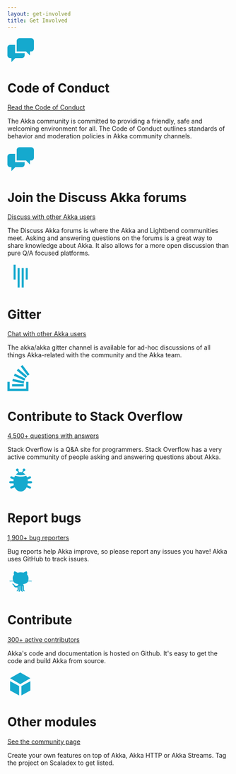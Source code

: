 ```yaml
---
layout: get-involved
title: Get Involved
---
```


<div class="communityContent">
	<div class="box">
		<?xml version="1.0" encoding="UTF-8"?>
		<svg width="60px" height="60px" xmlns="http://www.w3.org/2000/svg" viewBox="0 0 56 50.4">
		    <title>Code of Conduct</title>
		    <path d="M18.2,36.2V18.8H7.6A5.59,5.59,0,0,0,2,24.4V41.2a5.59,5.59,0,0,0,5.6,5.6h2.8v8.4l8.4-8.4h14a5.59,5.59,0,0,0,5.6-5.6V36.1c-.2,0-.4.1-.6.1ZM52.4,4.8H27.2a5.59,5.59,0,0,0-5.6,5.6V32.8H41.2l8.4,8.4V32.8h2.8A5.59,5.59,0,0,0,58,27.2V10.4A5.59,5.59,0,0,0,52.4,4.8Z" transform="translate(-2 -4.8)" fill="#15a9ce"/>
		</svg>
		<h1>Code of Conduct</h1>
		<a href="https://www.lightbend.com/conduct">Read the Code of Conduct</a>
		<p>The Akka community is committed to providing a friendly, safe and welcoming environment for all. The Code of Conduct outlines standards of behavior and moderation policies in Akka community channels.</p>
	</div>
	<div class="box">
		<?xml version="1.0" encoding="UTF-8"?>
		<svg width="60px" height="60px" xmlns="http://www.w3.org/2000/svg" viewBox="0 0 56 50.4">
		    <title>discuss</title>
		    <path d="M18.2,36.2V18.8H7.6A5.59,5.59,0,0,0,2,24.4V41.2a5.59,5.59,0,0,0,5.6,5.6h2.8v8.4l8.4-8.4h14a5.59,5.59,0,0,0,5.6-5.6V36.1c-.2,0-.4.1-.6.1ZM52.4,4.8H27.2a5.59,5.59,0,0,0-5.6,5.6V32.8H41.2l8.4,8.4V32.8h2.8A5.59,5.59,0,0,0,58,27.2V10.4A5.59,5.59,0,0,0,52.4,4.8Z" transform="translate(-2 -4.8)" fill="#15a9ce"/>
		</svg>
		<h1>Join the Discuss Akka forums</h1>
		<a href="https://discuss.akka.io">Discuss with other Akka users</a>
		<p>The Discuss Akka forums is where the Akka and Lightbend communities meet. Asking and answering questions on the forums is a great way to share knowledge about Akka. It also allows for a more open discussion than pure Q/A focused platforms.</p>
	</div>
    <div class="box">
        <?xml version="1.0" encoding="UTF-8"?>
        <svg width="60px" height="60px" viewBox="0 0 30 30" version="1.1" xmlns="http://www.w3.org/2000/svg" xmlns:xlink="http://www.w3.org/1999/xlink">
            <!-- Generator: Sketch 42 (36781) - http://www.bohemiancoding.com/sketch -->
            <title>Gitter</title>
            <desc></desc>
            <defs></defs>
            <g id="Page-1" stroke="none" stroke-width="1" fill="none" fill-rule="evenodd">
                <g id="Gitter" fill="#15A9CE" fill-rule="nonzero">
                    <path d="M7,2 L9.27586207,2 L9.27586207,18.8275862 L7,18.8275862 L7,2 Z M20.7241379,5.86206897 L23,5.86206897 L23,18.8275862 L20.7241379,18.8275862 L20.7241379,5.86206897 Z M11.5517241,5.86206897 L13.8275862,5.86206897 L13.8275862,28 L11.5517241,28 L11.5517241,5.86206897 Z M16.1724138,5.86206897 L18.4482759,5.86206897 L18.4482759,28 L16.1724138,28 L16.1724138,5.86206897 Z"></path>
                </g>
            </g>
        </svg>
        <h1>Gitter</h1>
        <a href="https://gitter.im/akka/akka">Chat with other Akka users</a>
        <p>The akka/akka gitter channel is available for ad-hoc discussions of all things Akka-related with the community and the Akka team.</p>
    </div>
</div>
<div class="communityContent">
	<div class="box">
		<?xml version="1.0" encoding="UTF-8"?>
		<svg width="50px" height="60px" viewBox="0 0 22 26" version="1.1" xmlns="http://www.w3.org/2000/svg" xmlns:xlink="http://www.w3.org/1999/xlink">
		    <!-- Generator: Sketch 42 (36781) - http://www.bohemiancoding.com/sketch -->
		    <title>Stack</title>
		    <desc></desc>
		    <defs></defs>
		    <g id="Page-1" stroke="none" stroke-width="1" fill="none" fill-rule="evenodd">
		        <g id="Stack" transform="translate(-4.000000, -2.000000)" fill="#15A9CE">
		            <path d="M4,18.7636817 L6.28054535,18.7636817 L6.28054535,25.7230096 L22.6408196,25.7230096 L22.6408196,18.7746837 L24.9304239,18.7636817 L24.9304239,28 L4,28 L4,18.7636817 Z M8.61930858,21.052755 L20.2578379,21.0635678 L20.2578379,23.3232893 L8.63581655,23.3232893 L8.61930858,21.052755 Z M9.35764412,15.8118356 L20.7395955,18.2421985 L20.269773,20.4525396 L8.90172074,18.0361855 L9.35764412,15.8118356 Z M11.3738844,10.5708354 L21.9174045,15.4992901 L20.962405,17.5472933 L10.4292765,12.6356148 L11.3738844,10.5708354 Z M14.7978925,5.66131726 L23.7065728,13.1507028 L22.2540519,14.8817498 L13.351067,7.41125852 L14.7978925,5.66131726 Z M19.0025535,1.99049591 L25.9981598,11.291946 L24.193466,12.6518803 L17.1991589,3.37012138 L19.0025535,1.99049591 Z"></path>
		        </g>
		    </g>
		</svg>
		<h1>Contribute to Stack Overflow</h1>
		<a href="//stackoverflow.com/questions/tagged/akka">4,500+ questions with answers</a>
		<p>Stack Overflow is a Q&A site for programmers. Stack Overflow has a very active community of people asking and answering questions about Akka.</p>
	</div>
    <div class="box">
		<?xml version="1.0" encoding="UTF-8"?>
		<svg width="60px" height="60px" viewBox="0 0 30 30" version="1.1" xmlns="http://www.w3.org/2000/svg" xmlns:xlink="http://www.w3.org/1999/xlink">
		    <!-- Generator: Sketch 42 (36781) - http://www.bohemiancoding.com/sketch -->
		    <title>Bugs</title>
		    <desc></desc>
		    <defs></defs>
		    <g id="Page-1" stroke="none" stroke-width="1" fill="none" fill-rule="evenodd">
		        <g id="Bugs" fill="#15A9CE">
		            <path d="M13.503916,6.20096894 C13.9818812,6.0825087 14.4744669,6.02061856 14.9777397,6.02061856 C15.4675385,6.02061856 15.9472147,6.07923911 16.4131427,6.19157614 L17.5645373,4.4185838 C17.3797423,4.16675333 17.2705479,3.85562251 17.2705479,3.51890034 C17.2705479,2.68003485 17.9482539,2 18.7842466,2 C19.6202392,2 20.2979452,2.68003485 20.2979452,3.51890034 C20.2979452,4.35776584 19.6202392,5.03780069 18.7842466,5.03780069 C18.722814,5.03780069 18.6622361,5.03412851 18.6027191,5.02699097 L17.5827424,6.59761738 C18.647252,7.08466232 19.6128501,7.86196719 20.4280495,8.85989179 C20.2189889,8.91787488 20.0020202,8.97492964 19.7780526,9.03036468 C18.232322,9.41295421 16.6728434,9.64212091 15.2072108,9.64212091 C15.0361843,9.64212091 14.8622418,9.6389399 14.6855383,9.63265426 C13.3507142,9.58517237 11.9099213,9.36525175 10.4566744,9.02789839 C10.1497886,8.95665863 9.8536204,8.8827404 9.57045946,8.80759082 C10.3677174,7.8454261 11.3061356,7.09273337 12.3384726,6.61341043 L11.3132467,5.03470091 C11.2810127,5.03675698 11.2485045,5.03780069 11.2157534,5.03780069 C10.3797608,5.03780069 9.70205479,4.35776584 9.70205479,3.51890034 C9.70205479,2.68003485 10.3797608,2 11.2157534,2 C12.0517461,2 12.7294521,2.68003485 12.7294521,3.51890034 C12.7294521,3.88406823 12.6010294,4.21913832 12.3870308,4.48111652 L13.503916,6.20096894 Z M6.94908621,18.7079038 C7.03644788,19.4699504 7.18169383,20.2061158 7.37855474,20.9079202 L3.97285809,22.283911 C3.35334144,22.5342119 3.0428727,23.2528739 3.29704109,23.8819628 C3.55298148,24.5154375 4.26587142,24.8155339 4.89328323,24.5620431 L8.26331759,23.2004608 C9.72631541,26.0980459 12.1878132,28 14.9777397,28 C17.7605494,28 20.2166039,26.1077368 21.6809466,23.2226156 L25.1067168,24.6067166 C25.7341286,24.8602075 26.4470185,24.560111 26.7029589,23.9266363 C26.9571273,23.2975475 26.6466586,22.5788855 26.0271419,22.3285845 L22.5701797,20.9318811 C22.7704703,20.2228778 22.9180368,19.4786278 23.0063932,18.7079038 L26.7747526,18.7079038 C27.4429229,18.7079038 28,18.1578756 28,17.4793814 C28,16.796157 27.4514381,16.2508591 26.7747526,16.2508591 L23.0836421,16.2508591 C23.0508879,15.6017815 22.9764653,14.9681833 22.8639645,14.3549204 L26.0271419,13.0769138 C26.6466586,12.8266128 26.9571273,12.1079508 26.7029589,11.478862 C26.4470185,10.8453873 25.7341286,10.5452908 25.1067168,10.7987816 L22.2007921,11.9728514 C21.9509917,11.3188969 21.6540723,10.7032149 21.3161085,10.1340217 C20.9460142,10.245261 20.5481689,10.3548953 20.1273579,10.4590518 C18.4760273,10.8677788 16.8045619,11.1134021 15.2072108,11.1134021 C15.018706,11.1134021 14.8275533,11.1099063 14.6338732,11.1030168 C13.1945752,11.0518186 11.6652283,10.8183812 10.1279376,10.4615181 C9.60953014,10.3411762 9.12014052,10.21353 8.66887007,10.0846312 C8.31465464,10.6742195 8.00470816,11.3144229 7.74587885,11.9959786 L4.89328323,10.8434552 C4.26587142,10.5899644 3.55298148,10.8900608 3.29704109,11.5235355 C3.0428727,12.1526243 3.35334144,12.8712864 3.97285809,13.1215873 L7.08697854,14.3797737 C6.97701189,14.9852967 6.90414925,15.6105459 6.87183734,16.2508591 L3.22524737,16.2508591 C2.55707713,16.2508591 2,16.8008873 2,17.4793814 C2,18.1626059 2.54856193,18.7079038 3.22524737,18.7079038 L6.94908621,18.7079038 Z"></path>
		        </g>
		    </g>
		</svg>
		<h1>Report bugs</h1>
		<a href="//github.com/akka/akka/issues">1,900+ bug reporters</a>
		<p>Bug reports help Akka improve, so please report any issues you have! Akka uses GitHub to track issues.</p>
	</div>
	<div class="box">
		<?xml version="1.0" encoding="UTF-8"?>
		<svg width="60px" height="60px" viewBox="0 0 30 30" version="1.1" xmlns="http://www.w3.org/2000/svg" xmlns:xlink="http://www.w3.org/1999/xlink">
		    <!-- Generator: Sketch 42 (36781) - http://www.bohemiancoding.com/sketch -->
		    <title>Octocat</title>
		    <desc></desc>
		    <defs></defs>
		    <g id="Page-1" stroke="none" stroke-width="1" fill="none" fill-rule="evenodd">
		        <g id="Octocat" fill="#15A9CE" fill-rule="nonzero">
		            <path d="M6.70055703,14.1281959 L6.54849128,13.7846153 C6.34782305,13.7763505 3.75175648,13.6728124 2.27360767,13.78513 C2.13102677,13.8201826 1.77230019,13.5537723 2.21127813,13.4434801 C3.30325666,13.3293634 6.0364189,13.4275231 6.41326037,13.4418066 C6.13128555,12.5785288 6.0145738,11.5962523 6.0145738,10.5086326 C6.0145738,8.9761219 6.56995185,7.72612507 7.47948925,6.74696239 C7.33397948,6.39198953 6.85552209,4.96266447 7.62950257,3.03219069 C7.62950257,3.03219069 8.81510771,2.65776664 11.5005759,4.48532435 C12.6274547,4.17711519 13.8354875,4.0251444 15.0310455,4.0251444 C16.1176626,4.0251444 17.2024332,4.15079095 18.2222626,4.40486923 C20.8249104,2.66737993 21.9754329,3.03183131 21.9754329,3.03183131 C22.6276373,4.65867797 22.3900299,5.92951855 22.2123197,6.50177865 C23.2293569,7.51431831 23.8558461,8.84494995 23.855801,10.5081384 C23.855801,11.596097 23.7892976,12.5787408 23.5734926,13.4423111 C23.8936749,13.4300586 26.6828318,13.3279096 27.7887219,13.4434801 C28.2276998,13.5537723 27.8689732,13.8201826 27.7263923,13.78513 C26.2802983,13.6752481 23.7642464,13.7719615 23.4679073,13.7839464 L23.3458339,14.129259 C23.9325376,14.0909797 27.3033187,13.9066806 27.5473843,14.7068983 C27.6644456,15.0222358 27.374543,14.9120802 27.2756037,14.8061921 C26.4965048,14.1683297 23.6059677,14.3959567 23.2345153,14.428146 C22.4731688,16.0917504 20.8443293,17.1626287 17.4922368,17.4942128 C18.0741408,17.8879982 18.669015,18.6345104 18.669015,20.0437553 L18.669015,23.6574078 C18.669015,23.6574078 18.7436388,24.551713 19.5654921,24.8497249 C19.5654921,24.8497249 20.0506597,25.1850669 19.5280225,25.3709987 C19.5280225,25.3709987 17.2495854,25.5576042 17.2495854,23.694693 L17.2495854,20.9378359 C17.2495854,20.9378359 17.3396114,19.9216576 16.801527,19.5033898 L16.801527,23.992615 C16.801527,23.992615 16.8387263,25.0730317 17.3990132,25.482944 C17.3990132,25.482944 17.7724028,26.1533136 16.9509548,25.9674267 C16.9509548,25.9674267 15.3822325,25.7437606 15.3075636,23.9183142 L15.2717153,19.3356514 L14.8946329,19.3356514 L14.8590999,23.9183142 C14.7843409,25.7437606 13.2156186,25.9674267 13.2156186,25.9674267 C12.3938104,26.1533136 12.7676503,25.482944 12.7676503,25.482944 C13.3278922,25.0732563 13.3651365,23.992615 13.3651365,23.992615 L13.3651365,19.4642628 C12.8265567,19.8444368 12.916943,20.9377461 12.916943,20.9377461 L12.916943,23.694693 C12.916943,25.5574695 10.638641,25.3710885 10.638641,25.3710885 C10.1154634,25.1852466 10.6010364,24.8495902 10.6010364,24.8495902 C11.4229797,24.5516232 11.4975135,23.6573629 11.4975135,23.6573629 L11.4975135,21.1291583 C7.96880019,21.9145728 7.23760346,19.4666886 7.23760346,19.4666886 C6.67700129,18.0317483 5.86456048,17.6498672 5.86456048,17.6498672 C4.73430399,16.8765367 5.94846165,16.8951793 5.94846165,16.8951793 C7.20004384,16.9884371 7.85400465,18.1811585 7.85400465,18.1811585 C9.02231615,20.1854839 10.9692468,19.4691593 11.584432,19.1756845 C11.7710142,18.3052777 12.2314123,17.790877 12.6827583,17.4885976 C9.53872194,17.1505688 7.75569221,16.0824005 6.83964192,14.4291354 C6.52067447,14.4010668 3.57488598,14.1613165 2.78722098,14.8061921 C2.68828166,14.9120802 2.39837912,15.0222358 2.5154404,14.7068983 C2.75731956,13.9138493 6.07014452,14.0877567 6.70055703,14.1281959 Z"></path>
		        </g>
		    </g>
		</svg>
		<h1>Contribute</h1>
		<a href="https://github.com/akka/akka/blob/master/CONTRIBUTING.md">300+ active contributors</a>
		<p>
		  Akka's code and documentation is hosted on Github. It's easy to get the code and build Akka from source.
		</p>
	</div>
</div>
<div class="communityContent">
	<div class="box">
		<?xml version="1.0" encoding="UTF-8"?>
		<svg width="60px" height="60px" viewBox="0 0 30 30" version="1.1" xmlns="http://www.w3.org/2000/svg" xmlns:xlink="http://www.w3.org/1999/xlink">
		    <!-- Generator: Sketch 42 (36781) - http://www.bohemiancoding.com/sketch -->
		    <title>Extend Akka</title>
		    <desc></desc>
		    <defs></defs>
		    <g id="Page-1" stroke="none" stroke-width="1" fill="none" fill-rule="evenodd">
		        <g id="Plugins" fill="#15A9CE">
		            <path d="M14.5116608,2 L25.9874597,8.47365819 L14.5116608,15.1990697 L3,8.47365819 L14.5116608,2 Z M3.03586187,11.8543463 L13.2331737,17.4037317 L13.2331737,28 L3.03586187,22.4349661 L3.03586187,11.8543463 Z M26,11.8543463 L26,22.4349661 L15.8026881,28 L15.8026881,17.4037317 L26,11.8543463 Z"></path>
		        </g>
		    </g>
		</svg>
		<h1>Other modules</h1>
        <a href="{{ site.baseurl}}/community">See the community page</a>
		<p>Create your own features on top of Akka, Akka HTTP or Akka Streams. Tag the project on Scaladex to get listed.</p>
	</div>
</div>

